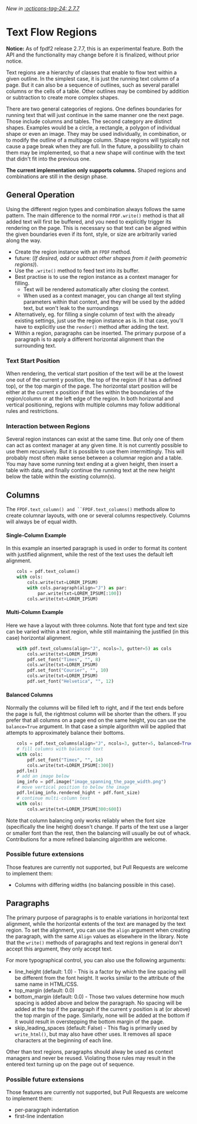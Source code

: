 _New in [:octicons-tag-24: 2.7.7](https://github.com/py-pdf/fpdf2/blob/master/CHANGELOG.md)_
# Text Flow Regions #

**Notice:** As of fpdf2 release 2.7.7, this is an experimental feature. Both the API and the functionality may change before it is finalized, without prior notice.

Text regions are a hierarchy of classes that enable to flow text within a given outline. In the simplest case, it is just the running text column of a page. But it can also be a sequence of outlines, such as several parallel columns or the cells of a table. Other outlines may be combined by addition or subtraction to create more complex shapes. 

There are two general categories of regions. One defines boundaries for running text that will just continue in the same manner one the next page. Those include columns and tables. The second category are distinct shapes. Examples would be a circle, a rectangle, a polygon of individual shape or even an image. They may be used individually, in combination, or to modify the outline of a multipage column. Shape regions will typically not cause a page break when they are full. In the future, a possibility to chain them may be implemented, so that a new shape will continue with the text that didn't fit into the previous one.

**The current implementation only supports columns.** Shaped regions and combinations are still in the design phase.

## General Operation ##

Using the different region types and combination always follows the same pattern. The main difference to the normal `FPDF.write()` method is that all added text will first be buffered, and you need to explicitly trigger its rendering on the page. This is necessary so that text can be aligned within the given boundaries even if its font, style, or size are arbitrarily varied along the way.

* Create the region instance with an `FPDF` method.
* future: (_If desired, add or subtract other shapes from it (with geometric regions)_).
* Use the `.write()` method to feed text into its buffer.
* Best practise is to use the region instance as a context manager for filling.
	* Text will be rendered automatically after closing the context.
	* When used as a context manager, you can change all text styling parameters within that context, and they will be used by the added text, but won't leak to the surroundings
* Alternatively, eg. for filling a single column of text with the already existing settings, just use the region instance as is. In that case, you'll have to explicitly use the `render()` method after adding the text.
* Within a region, paragraphs can be inserted. The primary purpose of a paragraph is to apply a different horizontal alignment than the surrounding text.

### Text Start Position ###

When rendering, the vertical start position of the text will be at the lowest one out of the current y position, the top of the region (if it has a defined top), or the top margin of the page. The horizontal start position will be either at the current x position if that lies within the boundaries of the region/column or at the left edge of the region. In both horizontal and vertical positioning, regions with multiple columns may follow additional rules and restrictions.


### Interaction between Regions ###

Several region instances can exist at the same time. But only one of them can act as context manager at any given time. It is not currently possible to use them recursively.
But it is possible to use them intermittingly. This will probably most often make sense between a columnar region and a table. You may have some running text ending at a given height, then insert a table with data, and finally continue the running text at the new height below the table within the existing column(s).


## Columns ##

The `FPDF.text_column() and ``FPDF.text_columns()` methods allow to create columnar layouts, with one or several columns respectively. Columns will always be of equal width.

#### Single-Column Example ####

In this example an inserted paragraph is used in order to format its content with justified alignment, while the rest of the text uses the default left alignment.

```python
    cols = pdf.text_column()
    with cols:
        cols.write(txt=LOREM_IPSUM)
        with cols.paragraph(align="J") as par:
            par.write(txt=LOREM_IPSUM[:100])
        cols.write(txt=LOREM_IPSUM)
```

#### Multi-Column Example

Here we have a layout with three columns. Note that font type and text size can be varied within a text region, while still maintaining the justified (in this case) horizontal alignment.

```python
    with pdf.text_columns(align="J", ncols=3, gutter=5) as cols
        cols.write(txt=LOREM_IPSUM)
        pdf.set_font("Times", "", 8)
        cols.write(txt=LOREM_IPSUM)
        pdf.set_font("Courier", "", 10)
        cols.write(txt=LOREM_IPSUM)
        pdf.set_font("Helvetica", "", 12)
```

#### Balanced Columns

Normally the columns will be filled left to right, and if the text ends before the page is full, the rightmost column will be shorter than the others.
If you prefer that all columns on a page end on the same height, you can use the `balance=True` argument. In that case a simple algorithm will be applied that attempts to approximately balance their bottoms.

```python
    cols = pdf.text_columns(align="J", ncols=3, gutter=5, balanced=True)
	# fill columns with balanced text
	with cols:
        pdf.set_font("Times", "", 14)
        cols.write(txt=LOREM_IPSUM[:300])
	pdf.ln()
	# add an image below
	img_info = pdf.image("image_spanning_the_page_width.png")
	# move vertical position to below the image
	pdf.ln(img_info.rendered_hight + pdf.font_size)
	# continue multi-column text
	with cols:
        cols.write(txt=LOREM_IPSUM[300:600])
```

Note that column balancing only works reliably when the font size (specifically the line height) doesn't change. If parts of the text use a larger or smaller font than the rest, then the balancing will usually be out of whack. Contributions for a more refined balancing algorithm are welcome.

### Possible future extensions

Those features are currently not supported, but Pull Requests are welcome to implement them:

* Columns with differing widths (no balancing possible in this case).


## Paragraphs ##

The primary purpose of paragraphs is to enable variations in horizontal text alignment, while the horizontal extents of the text are managed by the text region. To set the alignment, you can use the `align` argument when creating the paragraph, with the same `Align` values as elsewhere in the library. Note that the `write()` methods of paragraphs and text regions in general don't accept this argument, they only accept text.

For more typographical control, you can also use the following arguments:
* line_height (default: 1.0) - This is a factor by which the line spacing will be different from the font height. It works similar to the attribute of the same name in HTML/CSS.
* top_margin (default: 0.0) 
* bottom_margin (default: 0.0) - Those two values determine how much spacing is added above and below the paragraph. No spacing will be added at the top if the paragraph if the current y position is at (or above) the top margin of the page. Similarly, none will be added at the bottom if it would result in overstepping the bottom margin of the page.
* skip_leading_spaces (default: False) - This flag is primarily used by `write_html()`, but may also have other uses. It removes all space characters at the beginning of each line.

Other than text regions, paragraphs should alway be used as context managers and never be reused. Violating those rules may result in the entered text turning up on the page out of sequence.

### Possible future extensions

Those features are currently not supported, but Pull Requests are welcome to implement them:

* per-paragraph indentation
* first-line indentation
